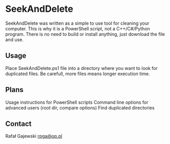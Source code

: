 # SeekAndDelete
SeekAndDelete was written as a simple to use tool for cleaning your computer.
This is why it is a PowerShell script, not a C++/C#/Python program.
There is no need to build or install anything, just download the file and use.

## Usage
Place SeekAndDelete.ps1 file into a directory where you want to look for duplicated files.
Be carefull, more files means longer execution time.

## Plans
Usage instructions for PowerShell scripts
Command line options for advanced users (root dir, compare options)
Find duplicated directories

## Contact
Rafał Gajewski
rpga@op.pl
